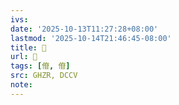 ```yaml
---
ivs:
date: '2025-10-13T11:27:28+08:00'
lastmod: '2025-10-14T21:46:45-08:00'
title: 󰗹
url: 󰗹
tags: [傄, 傄]
src: GHZR, DCCV
note:
---
```

